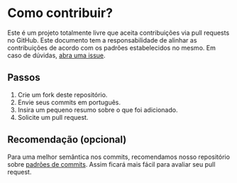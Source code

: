 # Como contribuir?

Este é um projeto totalmente livre que aceita contribuições via pull requests no GitHub. Este documento tem a responsabilidade de alinhar as contribuições de acordo com os padrões estabelecidos no mesmo. Em caso de dúvidas, [abra uma issue](https://github.com/webkennyroger/Roadmap-Frontend/issues/new).

## Passos

1. Crie um fork deste repositório.
2. Envie seus commits em português.
3. Insira um pequeno resumo sobre o que foi adicionado.
4. Solicite um pull request.

## Recomendação (opcional)

Para uma melhor semântica nos commits, recomendamos nosso repositório sobre [padrões de commits](https://github.com/webkennyroger/Roadmap-Frontend/blob/main/PADR%C3%95ES%20DE%20COMMITS.md). Assim ficará mais fácil para avaliar seu pull request.
